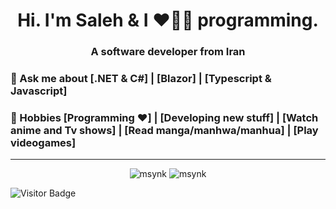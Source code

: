 <h1 align="center">Hi. I'm Saleh & I ❤️💖💓 programming.</h1>
<h3 align="center">A software developer from Iran</h3>


### 💬 Ask me about [.NET & C#] | [Blazor] | [Typescript & Javascript]

### 📅 Hobbies [Programming ❤️] | [Developing new stuff] | [Watch anime and Tv shows] | [Read manga/manhwa/manhua] | [Play videogames]

---

<p align="center">
<img src="https://github-readme-stats.vercel.app/api?username=msynk&layout=compact&theme=buefy&hide_border=true&show_icons=true&count_private=true&include_all_commits=true" alt="msynk" /> <img src="https://github-readme-stats.vercel.app/api/top-langs/?username=msynk&layout=compact&theme=buefy&hide_border=true" alt="msynk" />
</p>
<!-- <img src="https://denvercoder1-activity-graph.herokuapp.com/graph/?username=msynk&bg_color=FFFFFF&color=000000&line=F85D7F&point=000000&hide_border=true" alt="msynk's Activity Graph"/> -->

![Visitor Badge](https://visitor-badge.laobi.icu/badge?page_id=msynk.msynk)
